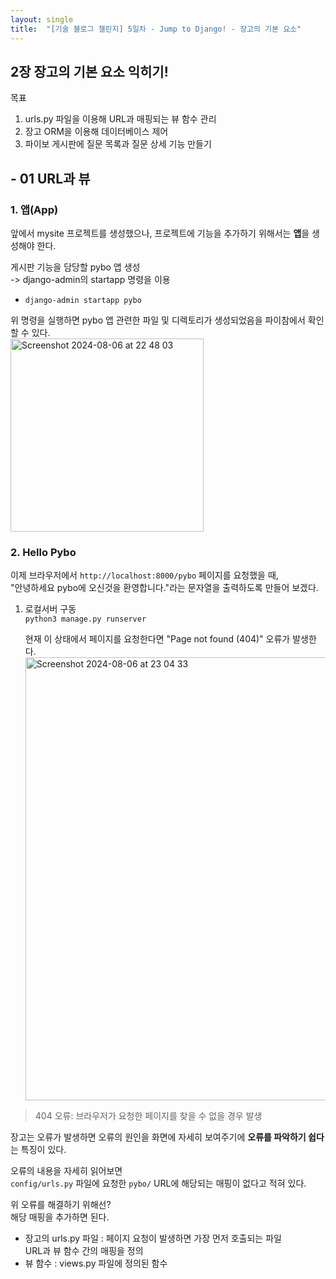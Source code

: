 ```yaml
---
layout: single
title:  "[기술 블로그 챌린지] 5일차 - Jump to Django! - 장고의 기본 요소"
---
```


## 2장 장고의 기본 요소 익히기!

목표
1. urls.py 파일을 이용해 URL과 매핑되는 뷰 함수 관리
2. 장고 ORM을 이용해 데이터베이스 제어
3. 파이보 게시판에 질문 목록과 질문 상세 기능 만들기


## - 01 URL과 뷰
### 1. 앱(App)
앞에서 mysite 프로젝트를 생성했으나, 프로젝트에 기능을 추가하기 위해서는 **앱**을 생성해야 한다.

게시판 기능을 담당할 pybo 앱 생성<br>
-> django-admin의 startapp 명령을 이용
- `django-admin startapp pybo`

위 명령을 실행하면 pybo 앱 관련한 파일 및 디렉토리가 생성되었음을 파이참에서 확인할 수 있다.<br>
<img width="309" alt="Screenshot 2024-08-06 at 22 48 03" src="https://github.com/user-attachments/assets/4f64b099-8117-4aa0-a1f8-9d14a7488bf2">



### 2. Hello Pybo
이제 브라우저에서 `http://localhost:8000/pybo` 페이지를 요청했을 때,<br> "안녕하세요 pybo에 오신것을 환영합니다."라는 문자열을 출력하도록 만들어 보겠다.

1. 로컬서버 구동<br>
   `python3 manage.py runserver`

   현재 이 상태에서 페이지를 요청한다면 "Page not found (404)" 오류가 발생한다.<br>
   <img width="709" alt="Screenshot 2024-08-06 at 23 04 33" src="https://github.com/user-attachments/assets/93478c6d-f216-475f-aa2a-56f3ea70ae1d">
  > 404 오류: 브라우저가 요청한 페이지를 찾을 수 없을 경우 발생

  장고는 오류가 발생하면 오류의 원인을 화면에 자세히 보여주기에 **오류를 파악하기 쉽다**는 특징이 있다.

  오류의 내용을 자세히 읽어보면<br>
  `config/urls.py` 파일에 요청한 `pybo/` URL에 해당되는 매핑이 없다고 적혀 있다.

  위 오류를 해결하기 위해선?<br>
  해당 매핑을 추가하면 된다.<br>
  - 장고의 urls.py 파일
    : 페이지 요청이 발생하면 가장 먼저 호출되는 파일<br>
    URL과 뷰 함수 간의 매핑을 정의
  - 뷰 함수
    : views.py 파일에 정의된 함수
